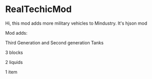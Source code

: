# RealTechicMod
Hi, this mod adds more military vehicles to Mindustry.
It's hjson mod

Mod adds:

Third Generation and Second generation Tanks

3 blocks

2 liquids

1 item
